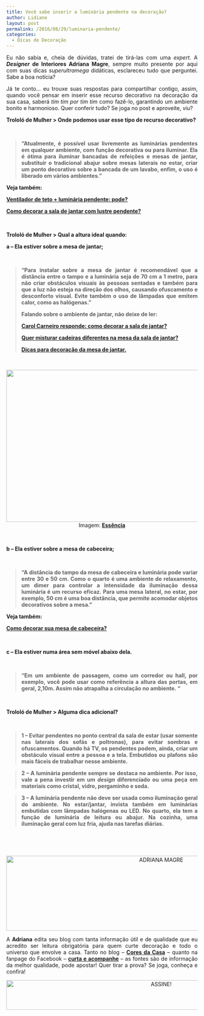 ```yaml
---
title: Você sabe inserir a luminária pendente na decoração?
author: Lidiane
layout: post
permalink: /2016/08/29/luminaria-pendente/
categories:
  - Dicas de Decoração
---
```

<p style="text-align: justify;">
  Eu não sabia e, cheia de dúvidas, tratei de tirá-las com uma <em>expert</em>. A <strong><em>Designer</em> de Interiores Adriana Magre</strong>, sempre muito presente por aqui com suas dicas <em>superultramega</em> didáticas, esclareceu tudo que perguntei. Sabe a boa notícia?
</p>

<p style="text-align: justify;" align="justify">
  Já te conto… eu trouxe suas respostas para compartilhar contigo, assim, quando você pensar em inserir esse recurso decorativo na decoração da sua casa, saberá <em>tim tim por tim tim</em> como fazê-lo, garantindo um ambiente bonito e harmonioso. Quer conferir tudo? Se joga no post e aproveite, <em>viu</em>?
</p>

<!--more-->

<p align="justify">
  <strong>Trololó de Mulher > Onde podemos usar esse tipo de recurso decorativo?</strong>
</p>

&nbsp;

> <p align="justify">
>   <strong>“Atualmente, é possível usar livremente as luminárias pendentes em qualquer ambiente, com função decorativa ou para iluminar. Ela é ótima para iluminar bancadas de refeições e mesas de jantar, substituir o tradicional abajur sobre mesas laterais no estar, criar um ponto decorativo sobre a bancada de um lavabo, enfim, o uso é liberado em vários ambientes.”</strong>
> </p>

<p align="justify">
  <strong>Veja também:</strong>
</p>

<p align="justify">
  <strong><a href="http://www.decoracaodacasa.com/luminaria-pendente-sala-jantar/" target="_blank" rel="noopener noreferrer">Ventilador de teto + luminária pendente: pode?</a></strong>
</p>

<p align="justify">
  <strong><a href="http://www.decoracaodacasa.com/lustre-pendente/" target="_blank" rel="noopener noreferrer">Como decorar a sala de jantar com lustre pendente?</a></strong>
</p>

&nbsp;

<p align="justify">
  <strong>Trololó de Mulher > Qual a altura ideal quando:</strong>
</p>

<p align="justify">
  <strong>a &#8211; Ela estiver sobre a mesa de jantar;</strong>
</p>

&nbsp;

> <p align="justify">
>   <strong>“Para instalar sobre a mesa de jantar é recomendável que a distância entre o tampo e a luminária seja de 70 cm a 1 metro, para não criar obstáculos visuais às pessoas sentadas e também para que a luz não esteja na direção dos olhos, causando ofuscamento e desconforto visual. Evite também o uso de lâmpadas que emitem calor, como as halógenas.”</strong>
> </p>
> 
> <p align="justify">
>   <strong>Falando sobre o ambiente de jantar, não deixe de ler:</strong>
> </p>
> 
> <p align="justify">
>   <strong><a href="http://www.decoracaodacasa.com/como-decorar-a-sala-de-jantar/" target="_blank" rel="noopener noreferrer">Carol Carneiro responde: como decorar a sala de jantar?</a></strong>
> </p>
> 
> <p align="justify">
>   <strong><a href="http://www.bichafemea.com/2012/08/01/cadeiras-sala-mesa-jantar/" target="_blank" rel="noopener noreferrer">Quer misturar cadeiras diferentes na mesa da sala de jantar?</a></strong>
> </p>
> 
> <p align="justify">
>   <strong><a href="http://www.decoracaodacasa.com/dicas-decoracao-mesa-jantar/" target="_blank" rel="noopener noreferrer">Dicas para decoração da mesa de jantar.</a></strong>
> </p>

&nbsp;

<p align="center">
  <a href="http://www.decoracaodacasa.com/luminaria-pendente-decoracao/decoracao-luminaria-pendente2/" rel="attachment wp-att-1828"><img class="alignnone size-full wp-image-1828" title="DECORACAO-LUMINARIA-PENDENTE[2]" src="http://www.decoracaodacasa.com/blog/wp-content/uploads/2012/11/DECORACAO-LUMINARIA-PENDENTE2.jpg" alt="" width="600" height="400" /></a><br /> Imagem: <strong><a href="http://www.essenciamoveis.com.br/blog/" target="_blank" rel="noopener noreferrer">Essência</a></strong>
</p>

&nbsp;

<p align="justify">
  <strong>b &#8211; Ela estiver sobre a mesa de cabeceira;</strong>
</p>

&nbsp;

> <p align="justify">
>   <strong>“A distância do tampo da mesa de cabeceira e luminária pode variar entre 30 e 50 cm. Como o quarto é uma ambiente de relaxamento, um dimer para controlar a intensidade da iluminação dessa luminária é um recurso eficaz. Para uma mesa lateral, no estar, por exemplo, 50 cm é uma boa distância, que permite acomodar objetos decorativos sobre a mesa.”</strong>
> </p>

<p align="justify">
  <strong>Veja também:</strong>
</p>

<p align="justify">
  <strong><a href="http://www.decoracaodacasa.com/mesa-de-cabeceira/" target="_blank" rel="noopener noreferrer">Como decorar sua mesa de cabeceira?</a></strong>
</p>

&nbsp;

**c &#8211; Ela estiver numa área sem móvel abaixo dela.**

&nbsp;

> <p align="justify">
>   <strong>“Em um ambiente de passagem, como um corredor ou hall, por exemplo, você pode usar como referência a altura das portas, em geral, 2,10m. Assim não atrapalha a circulação no ambiente. “</strong>
> </p>

&nbsp;

<p align="justify">
  <strong>Trololó de Mulher > Alguma dica adicional?</strong>
</p>

&nbsp;

> <p align="justify">
>   <strong>1 – Evitar pendentes no ponto central da sala de estar (usar somente nas laterais dos sofás e poltronas), para evitar sombras e ofuscamentos. Quando há TV, os pendentes podem, ainda, criar um obstáculo visual entre a pessoa e a tela. Embutidos ou plafons são mais fáceis de trabalhar nesse ambiente.</strong>
> </p>

> <p align="justify">
>   <strong>2 – A luminária pendente sempre se destaca no ambiente. Por isso, vale a pena investir em um <em>design</em> diferenciado ou uma peça em materiais como cristal, vidro, pergaminho e seda.</strong>
> </p>

> <p align="justify">
>   <strong>3 – A luminária pendente não deve ser usada como iluminação geral do ambiente. No estar/jantar, invista também em luminárias embutidas com lâmpadas halógenas ou LED. No quarto, ela tem a função de luminária de leitura ou abajur. Na cozinha, uma iluminação geral com luz fria, ajuda nas tarefas diárias.</strong>
> </p>

&nbsp;

&nbsp;

<p align="center">
  <img class="alignnone size-full wp-image-12866" src="https://www.trololodemulher.com.br/2016/08/ADRIANA-MAGRE.jpg" alt="ADRIANA MAGRE" width="800" height="197" />
</p>

<p style="text-align: justify;">
  A <strong>Adriana</strong> edita seu blog com tanta informação útil e de qualidade que eu acredito ser leitura obrigatória para quem curte decoração e todo o universo que envolve a casa. Tanto no blog – <strong><a href="http://www.coresdacasa.com.br/" target="_blank" rel="noopener noreferrer">Cores da Casa</a></strong> – quanto na fanpage do Facebook – <strong><a href="https://www.facebook.com/coresdacasa" target="_blank" rel="noopener noreferrer">curta e acompanhe</a></strong> – as fontes são de informação da melhor qualidade, pode apostar! Quer tirar a prova? Se joga, conheça e confira!
</p>

<p align="center">
  <a href="http://feedburner.google.com/fb/a/mailverify?uri=blogBichaFemea&loc=en_US" target="_blank" rel="noopener noreferrer"><img class="alignnone size-full wp-image-10439" src="https://www.trololodemulher.com.br/2014/09/ASSINE.png" alt="ASSINE!" width="800" height="78" /></a>
</p>